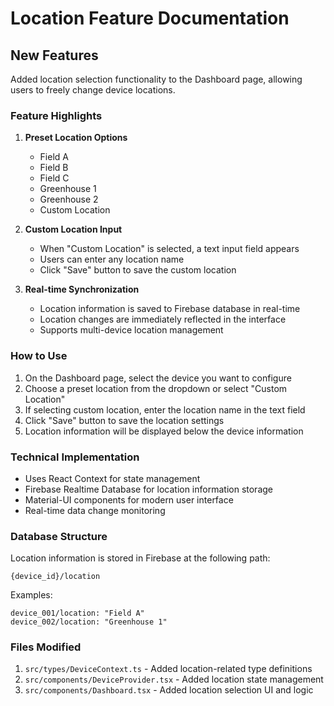 # Location Feature Documentation

## New Features

Added location selection functionality to the Dashboard page, allowing users to freely change device locations.

### Feature Highlights

1. **Preset Location Options**
   - Field A
   - Field B  
   - Field C
   - Greenhouse 1
   - Greenhouse 2
   - Custom Location

2. **Custom Location Input**
   - When "Custom Location" is selected, a text input field appears
   - Users can enter any location name
   - Click "Save" button to save the custom location

3. **Real-time Synchronization**
   - Location information is saved to Firebase database in real-time
   - Location changes are immediately reflected in the interface
   - Supports multi-device location management

### How to Use

1. On the Dashboard page, select the device you want to configure
2. Choose a preset location from the dropdown or select "Custom Location"
3. If selecting custom location, enter the location name in the text field
4. Click "Save" button to save the location settings
5. Location information will be displayed below the device information

### Technical Implementation

- Uses React Context for state management
- Firebase Realtime Database for location information storage
- Material-UI components for modern user interface
- Real-time data change monitoring

### Database Structure

Location information is stored in Firebase at the following path:
```
{device_id}/location
```

Examples:
```
device_001/location: "Field A"
device_002/location: "Greenhouse 1"
```

### Files Modified

1. `src/types/DeviceContext.ts` - Added location-related type definitions
2. `src/components/DeviceProvider.tsx` - Added location state management
3. `src/components/Dashboard.tsx` - Added location selection UI and logic 